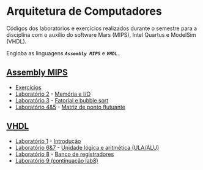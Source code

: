 # Arquitetura de Computadores

Códigos dos laboratórios e exercícios realizados durante o semestre para a disciplina com o auxílio do software Mars (MIPS), Intel Quartus e ModelSim (VHDL).

Engloba as linguagens ***```Assembly MIPS```*** e ***```VHDL```***.

## [Assembly MIPS](/Arquitetura/MIPS/)
* [Exercícios](/Arquitetura/MIPS/Exs/)
* [Laboratório 2](/Arquitetura/MIPS/Lab2/lab02_2s20.pdf) - [Memória e I/O](/Arquitetura/MIPS/Lab2/)
* [Laboratório 3](/Arquitetura/MIPS/Lab3/lab03_2s20.pdf) - [Fatorial e bubble sort](/Arquitetura/MIPS/Lab3/)
* [Laboratório 4&5](/Arquitetura/MIPS/Lab4_5/Lab04_2s20.pdf) - [Matriz de ponto flutuante](/Arquitetura/MIPS/Lab4_5/)
## [VHDL](/Arquitetura/VHDL/)
* [Laboratório 1](/Arquitetura/VHDL/Lab01/lab01_2s20.pdf) - [Introdução](/Arquitetura/VHDL/Lab01/Lab1/)
* [Laboratório 6&7](/Arquitetura/VHDL/Lab6_7/lab_06.pdf) - [Unidade lógica e aritmética (ULA/ALU)](/Arquitetura/VHDL/Lab6_7/)
* [Laboratório 8](/Arquitetura/VHDL/Lab8/lab_08.pdf) - [Banco de registradores](/Arquitetura/VHDL/Lab8/)
* [Laboratório 9 (continuação lab8)](/Arquitetura/VHDL/Lab09/)